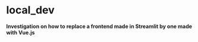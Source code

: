 # local_dev


**Investigation  on how to replace a frontend made in Streamlit by one made with Vue.js**








